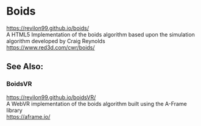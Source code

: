 # Boids
https://revilon99.github.io/boids/  
A HTML5 Implementation of the boids algorithm based 
upon the simulation algorithm developed by Craig Reynolds  
https://www.red3d.com/cwr/boids/  
  
## See Also:
### BoidsVR
https://revilon99.github.io/boidsVR/  
A WebVR implementation of the boids algorithm built
using the A-Frame library  
https://aframe.io/
